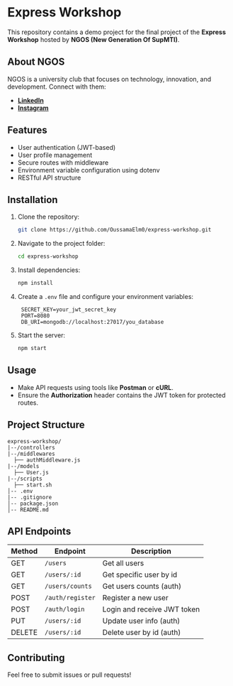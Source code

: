 # Express Workshop

This repository contains a demo project for the final project of the **Express Workshop** hosted by **NGOS (New Generation Of SupMTI)**.

## About NGOS
NGOS is a university club that focuses on technology, innovation, and development. Connect with them:
- **[LinkedIn](https://www.linkedin.com/company/ngos-new-generation-of-supmti/)**
- **[Instagram](https://www.instagram.com/ngos.supmti/)**

## Features
- User authentication (JWT-based)
- User profile management
- Secure routes with middleware
- Environment variable configuration using dotenv
- RESTful API structure

## Installation
1. Clone the repository:
   ```sh
   git clone https://github.com/OussamaElm0/express-workshop.git
   ```
2. Navigate to the project folder:
   ```sh
   cd express-workshop
   ```
3. Install dependencies:
   ```sh
   npm install
   ```
4. Create a `.env` file and configure your environment variables:
   ```env
    SECRET_KEY=your_jwt_secret_key
    PORT=8080
    DB_URI=mongodb://localhost:27017/you_database
   ```
5. Start the server:
   ```sh
   npm start
   ```

## Usage
- Make API requests using tools like **Postman** or **cURL**.
- Ensure the **Authorization** header contains the JWT token for protected routes.

## Project Structure
```
express-workshop/
|--/controllers
|--/middlewares
  ├── authMiddleware.js
|--/models
  ├── User.js
|--/scripts
  ├── start.sh
│-- .env
|-- .gitignore
│-- package.json
│-- README.md
```

## API Endpoints
| Method | Endpoint           | Description                  |
|--------|--------------------|------------------------------|
| GET    | `/users`           | Get all users                |
| GET    | `/users/:id `      | Get specific user by id      |
| GET    | `/users/counts`    | Get users counts (auth)      |
| POST   | `/auth/register`   | Register a new user          |
| POST   | `/auth/login`      | Login and receive JWT token  |
| PUT    | `/users/:id`       | Update user info (auth)      |
| DELETE | `/users/:id`       | Delete user by id (auth)     |

## Contributing
Feel free to submit issues or pull requests!
